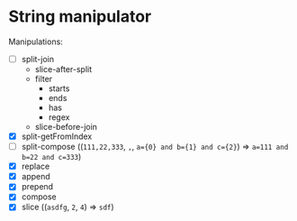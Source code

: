 # String manipulator

Manipulations:
- [ ] split-join
   - slice-after-split  
   - filter
      - starts
      - ends
      - has
      - regex
   - slice-before-join
- [x] split-getFromIndex
- [ ] split-compose ((`111,22,333`, `,`, `a={0} and b={1} and c={2}`) => `a=111 and b=22 and c=333`)
- [x] replace
- [x] append
- [x] prepend
- [x] compose
- [x] slice ((`asdfg`, `2`, `4`) => `sdf`)
